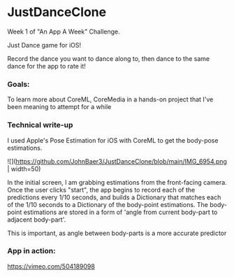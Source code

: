 # JustDanceClone

Week 1 of "An App A Week" Challenge. 

Just Dance game for iOS!

Record the dance you want to dance along to, then dance to the same dance for the app to rate it!

### Goals:

To learn more about CoreML, CoreMedia in a hands-on project that I've been meaning to attempt for a while 

### Technical write-up

I used Apple's Pose Estimation for iOS with CoreML to get the body-pose estimations. 

![](https://github.com/JohnBaer3/JustDanceClone/blob/main/IMG_6954.png | width=50)





In the initial screen, I am grabbing estimations from the front-facing camera. Once the user clicks "start", the app begins to record each of the predictions every 1/10 seconds, and builds a Dictionary that matches each of the 1/10 seconds to a Dictionary of the body-point estimations. The body-point estimations are stored in a form of 'angle from current body-part to adjacent body-part'. 

This is important, as angle between body-parts is a more accurate predictor 

### App in action:
https://vimeo.com/504189098

